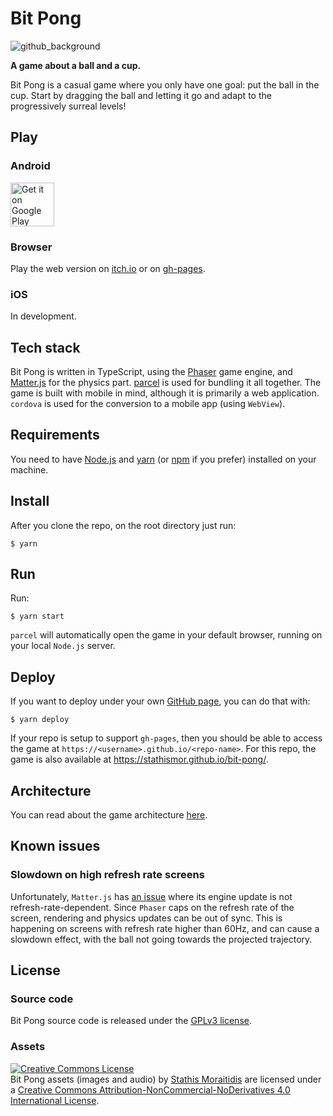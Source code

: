 # Bit Pong

![github_background](https://user-images.githubusercontent.com/908935/87860930-53889400-c939-11ea-853c-624406a8fd9d.png)

**A game about a ball and a cup.**

Bit Pong is a casual game where you only have one goal: put the ball in the cup. Start by dragging the ball and letting it go and adapt to the progressively surreal levels!

## Play

### Android

<a href='https://play.google.com/store/apps/details?id=strahius.bitpong&pcampaignid=github'>
    <img alt='Get it on Google Play' src='https://play.google.com/intl/en_gb/badges/static/images/badges/en-play-badge.png' height=70px/>
</a>

### Browser

Play the web version on [itch.io](https://strahius.itch.io/bit-pong) or on [gh-pages](https://stathismor.github.io/bit-pong/).

### iOS

In development.

## Tech stack

Bit Pong is written in TypeScript, using the [Phaser](https://github.com/photonstorm/phaser) game engine, and [Matter.js](https://brm.io/matter-js/) for the physics part. [parcel](https://parceljs.org/) is used for bundling it all together. The game is built with mobile in mind, although it is primarily a web application. `cordova` is used for the conversion to a mobile app (using `WebView`).

## Requirements

You need to have [Node.js](https://nodejs.org/en/download/) and [yarn](https://classic.yarnpkg.com/en/docs/install) (or [npm](https://www.npmjs.com/) if you prefer) installed on your machine.

## Install

After you clone the repo, on the root directory just run:

`$ yarn`

## Run

Run:

`$ yarn start`

`parcel` will automatically open the game in your default browser, running on your local `Node.js` server.

## Deploy

If you want to deploy under your own [GitHub page](https://pages.github.com/), you can do that with:

`$ yarn deploy`

If your repo is setup to support `gh-pages`, then you should be able to access the game at `https://<username>.github.io/<repo-name>`. For this repo, the game is also available at https://stathismor.github.io/bit-pong/.

## Architecture

You can read about the game architecture [here](ARCHITECTURE.md).

## Known issues

### Slowdown on high refresh rate screens

Unfortunately, `Matter.js` has [an issue](https://github.com/photonstorm/phaser/issues/3957) where its engine update is not refresh-rate-dependent. Since `Phaser` caps on the refresh rate of the screen, rendering and physics updates can be out of sync. This is happening on screens with refresh rate higher than 60Hz, and can cause a slowdown effect, with the ball not going towards the projected trajectory.

## License

### Source code

Bit Pong source code is released under the [GPLv3 license](https://opensource.org/licenses/GPL-3.0).

### Assets

<a rel="license" href="http://creativecommons.org/licenses/by-nc-nd/4.0/"><img alt="Creative Commons License" style="border-width:0" src="https://i.creativecommons.org/l/by-nc-nd/4.0/88x31.png" /></a><br /><span xmlns:dct="http://purl.org/dc/terms/" property="dct:title">Bit Pong assets (images and audio)</span> by <a xmlns:cc="http://creativecommons.org/ns#" href="https://github.com/stathismor/bit-pong" property="cc:attributionName" rel="cc:attributionURL">Stathis Moraitidis</a> are licensed under a <a rel="license" href="http://creativecommons.org/licenses/by-nc-nd/4.0/">Creative Commons Attribution-NonCommercial-NoDerivatives 4.0 International License</a>.

